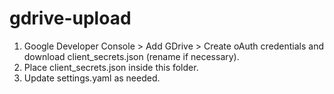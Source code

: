 # gdrive-upload

1. Google Developer Console > Add GDrive > Create oAuth credentials and download client_secrets.json (rename if necessary).
2. Place client_secrets.json inside this folder.
3. Update settings.yaml as needed.

